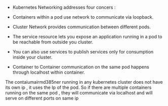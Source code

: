 - Kubernetes Networking addresses four concers : 

- Containers within a pod use network to communicate via loopback. 

- Cluster Network provides communication between different pods. 

- The service resource lets you expose an application running in a pod to be reachable from outside you cluster.


- You can also use services to publish services only for consumption inside your cluster. 


- Container to Container communication on the same pod happens through localhost within container.



The contaiumairmd385ner running in any kubernetes cluster does not have its own ip , it uses the Ip of the pod. So if there are multiple containers running on the same pod , they will communicate via localhost and will serve on different ports on same ip 